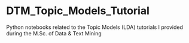 # DTM_Topic_Models_Tutorial
Python notebooks related to the Topic Models (LDA) tutorials I provided during the M.Sc. of Data & Text Mining
